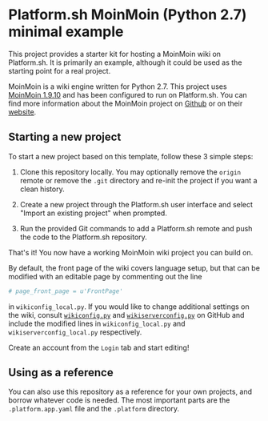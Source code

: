 # Platform.sh MoinMoin (Python 2.7) minimal example

This project provides a starter kit for hosting a MoinMoin wiki on Platform.sh. It is primarily an example, although it could be used as the starting point for a real project.

MoinMoin is a wiki engine written for Python 2.7. This project uses [MoinMoin 1.9.10](https://github.com/moinwiki/moin-1.9) and has been configured to run on Platform.sh. You can find more information about the MoinMoin project on [Github](https://github.com/moinwiki/moin-1.9) or on their [website](https://moinmo.in/).


## Starting a new project

To start a new project based on this template, follow these 3 simple steps:

1. Clone this repository locally.  You may optionally remove the `origin` remote or remove the `.git` directory and re-init the project if you want a clean history.
 
2. Create a new project through the Platform.sh user interface and select "Import an existing project" when prompted.

3. Run the provided Git commands to add a Platform.sh remote and push the code to the Platform.sh repository.

That's it! You now have a working MoinMoin wiki project you can build on. 

By default, the front page of the wiki covers language setup, but that can be modified with an editable page by commenting out the line

```python
# page_front_page = u'FrontPage'
```

in `wikiconfig_local.py`. If you would like to change additional settings on the wiki, consult [`wikiconfig.py`](https://github.com/moinwiki/moin-1.9/blob/master/wikiconfig.py) and [`wikiserverconfig.py`](https://github.com/moinwiki/moin-1.9/blob/master/wikiserverconfig.py) on GitHub and include the modified lines in `wikiconfig_local.py` and `wikiserverconfig_local.py` respectively. 

Create an account from the `Login` tab and start editing!

## Using as a reference

You can also use this repository as a reference for your own projects, and borrow whatever code is needed. The most important parts are the `.platform.app.yaml` file and the `.platform` directory.
